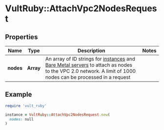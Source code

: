 # VultRuby::AttachVpc2NodesRequest

## Properties

| Name | Type | Description | Notes |
| ---- | ---- | ----------- | ----- |
| **nodes** | **Array** | An array of ID strings for [instances](#operation/list-instances) and [Bare Metal servers](#operation/list-baremetals) to attach as nodes to the VPC 2.0 network. A limit of 1000 nodes can be processed in a request |  |

## Example

```ruby
require 'vult_ruby'

instance = VultRuby::AttachVpc2NodesRequest.new(
  nodes: null
)
```

